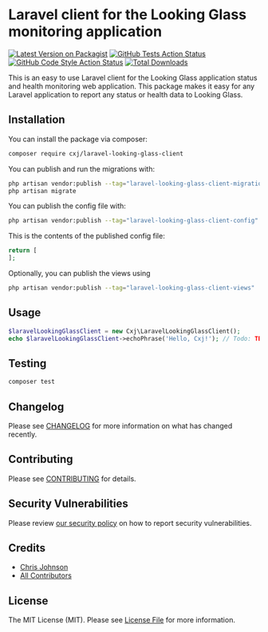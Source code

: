 # Laravel client for the Looking Glass monitoring application 

[![Latest Version on Packagist](https://img.shields.io/packagist/v/cxj/laravel-looking-glass-client.svg?style=flat-square)](https://packagist.org/packages/cxj/laravel-looking-glass-client)
[![GitHub Tests Action Status](https://img.shields.io/github/actions/workflow/status/cxj/laravel-looking-glass-client/run-tests.yml?branch=main&label=tests&style=flat-square)](https://github.com/cxj/laravel-looking-glass-client/actions?query=workflow%3Arun-tests+branch%3Amain)
[![GitHub Code Style Action Status](https://img.shields.io/github/actions/workflow/status/cxj/laravel-looking-glass-client/fix-php-code-style-issues.yml?branch=main&label=code%20style&style=flat-square)](https://github.com/cxj/laravel-looking-glass-client/actions?query=workflow%3A"Fix+PHP+code+style+issues"+branch%3Amain)
[![Total Downloads](https://img.shields.io/packagist/dt/cxj/laravel-looking-glass-client.svg?style=flat-square)](https://packagist.org/packages/cxj/laravel-looking-glass-client)

This is an easy to use Laravel client for the Looking Glass application 
status and health monitoring web application.  This package makes it easy 
for any Laravel application to report any status or health data to Looking 
Glass.

## Installation

You can install the package via composer:

```bash
composer require cxj/laravel-looking-glass-client
```

You can publish and run the migrations with:

```bash
php artisan vendor:publish --tag="laravel-looking-glass-client-migrations"
php artisan migrate
```

You can publish the config file with:

```bash
php artisan vendor:publish --tag="laravel-looking-glass-client-config"
```

This is the contents of the published config file:

```php
return [
];
```

Optionally, you can publish the views using

```bash
php artisan vendor:publish --tag="laravel-looking-glass-client-views"
```

## Usage

```php
$laravelLookingGlassClient = new Cxj\LaravelLookingGlassClient();
echo $laravelLookingGlassClient->echoPhrase('Hello, Cxj!'); // Todo: TBD
```

## Testing

```bash
composer test
```

## Changelog

Please see [CHANGELOG](CHANGELOG.md) for more information on what has changed recently.

## Contributing

Please see [CONTRIBUTING](CONTRIBUTING.md) for details.

## Security Vulnerabilities

Please review [our security policy](../../security/policy) on how to report security vulnerabilities.

## Credits

- [Chris Johnson](https://github.com/cxj)
- [All Contributors](../../contributors)

## License

The MIT License (MIT). Please see [License File](LICENSE.md) for more information.
